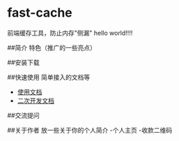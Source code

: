 # fast-cache
前端缓存工具，防止内存"侧漏"
hello world!!!!

##简介
特色（推广的一些亮点）

##安装下载

##快速使用
简单接入的文档等
- [使用文档](./doc/use/README.md)
- [二次开发文档](./doc/dev/README.md)

##交流提问


##关于作者
放一些关于你的个人简介
-个人主页
-收款二维码